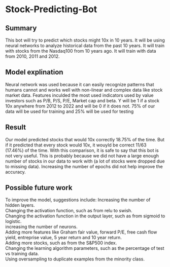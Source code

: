 # Stock-Predicting-Bot
## Summary
This bot will try to predict which stocks might 10x in 10 years. It will be using neural networks to analyze historical data from the past 10 years. It will train with stocks from the Nasdaq100 from 10 years ago. It will train with data from 2010, 2011 and 2012.
## Model explination
Neural network was used because it can easily recognize patterns that humans cannot and works well with non-linear and complex data like stock market data. Features inculded the most used indicators used by value investors such as P/B, P/S, P/E, Market cap and beta. Y will be 1 if a stock 10x anywhere from 2012 to 2022 and will be 0 if it does not. 75% of our data will be used for training and 25% will be used for testing
## Result
Our model predicted stocks that would 10x correctly 18.75% of the time. But if it predicted that every stock would 10x, it wouyld be correct 11/63 (17.46%) of the time. With this comparison, it is safe to say that this bot is not very useful. This is probably because we did not have a large enough number of stocks in our data to work with (a lot of stocks were dropped due to missing data). Increasing the number of epochs did not help improve the accuracy.
## Possible future work
To improve the model, suggestions include:
Increasing the number of hidden layers.<br>
Changing the activation function, such as from relu to swish.<br>
Changing the activation function in the output layer, such as from sigmoid to logistic.<br>
increasing the number of neurons.<br>
Adding more features like Graham fair value, forward P/E, free cash flow yield, entreprise value, 5 year return and 10 year return.<br>
Adding more stocks, such as from the S&P500 index.<br>
Changing the learning algorithm parameters, such as the percentage of test vs training data.<br>
Using oversampling to duplicate examples from the minority class.

